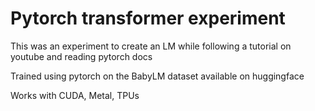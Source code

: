 # Pytorch transformer experiment
This was an experiment to create an LM while following a tutorial on youtube and reading pytorch docs

Trained using pytorch on the BabyLM dataset available on huggingface

Works with CUDA, Metal, TPUs
